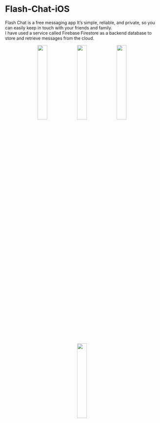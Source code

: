 # Flash-Chat-iOS
Flash Chat is a free messaging app It’s simple, reliable, and private, so you can easily keep in touch with your friends and family. 
</br>
I have used a service called Firebase Firestore as a backend database to store and retrieve messages from the cloud.

<p align="center">

 <img src="https://user-images.githubusercontent.com/93969890/158050553-cb554062-03fc-48e6-84eb-2ad43e10353c.png" width="25%">
  <img src="https://user-images.githubusercontent.com/93969890/158250765-1b2314f6-98af-4c73-bc0e-c5282617c9c1.png" width="25%">
 <img src="https://user-images.githubusercontent.com/93969890/158250833-1bb1d51f-56b4-433b-8d45-668ed59ef118.png" width="25%">
 <img src="https://user-images.githubusercontent.com/93969890/158250954-04f90753-d822-4469-8c3b-13ea557a69fb.png" width="25%">
</p>
